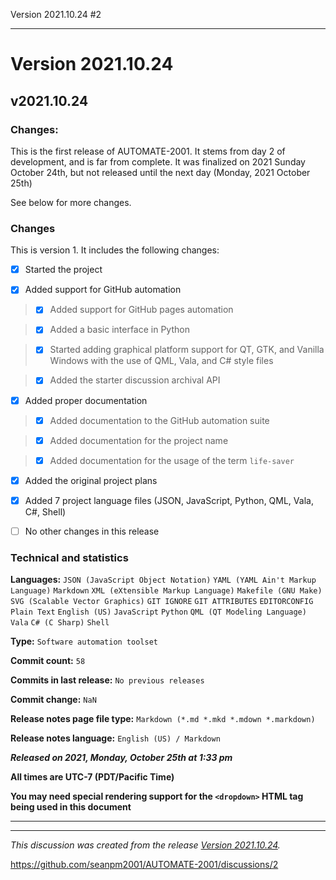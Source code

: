 Version 2021.10.24 #2


***

# Version 2021.10.24

## v2021.10.24

### Changes:

This is the first release of AUTOMATE-2001. It stems from day 2 of development, and is far from complete. It was finalized on 2021 Sunday October 24th, but not released until the next day (Monday, 2021 October 25th)

See below for more changes.

### Changes

This is version 1. It includes the following changes:

- [x] Started the project

- [x] Added support for GitHub automation

> - [x] Added support for GitHub pages automation

> - [x] Added a basic interface in Python

> - [x] Started adding graphical platform support for QT, GTK, and Vanilla Windows with the use of QML, Vala, and C# style files

> - [x] Added the starter discussion archival API

- [x] Added proper documentation

> - [x] Added documentation to the GitHub automation suite

> - [x] Added documentation for the project name

> - [x] Added documentation for the usage of the term `life-saver`

- [x] Added the original project plans

- [x] Added 7 project language files (JSON, JavaScript, Python, QML, Vala, C#, Shell)

- [ ] No other changes in this release

### Technical and statistics

**Languages:** `JSON (JavaScript Object Notation)` `YAML (YAML Ain't Markup Language)` `Markdown` `XML (eXtensible Markup Language)` `Makefile (GNU Make)` `SVG (Scalable Vector Graphics)` `GIT IGNORE` `GIT ATTRIBUTES` `EDITORCONFIG` `Plain Text` `English (US)` `JavaScript` `Python` `QML (QT Modeling Language)` `Vala` `C# (C Sharp)` `Shell`

**Type:** `Software automation toolset`

**Commit count:** `58`

**Commits in last release:** `No previous releases`

**Commit change:** `NaN`

**Release notes page file type:** `Markdown (*.md *.mkd *.mdown *.markdown)`

**Release notes language:** `English (US) / Markdown`

***Released on 2021, Monday, October 25th at 1:33 pm***

**All times are UTC-7 (PDT/Pacific Time)**

**You may need special rendering support for the `<dropdown>` HTML tag being used in this document**

***


<hr /><em>This discussion was created from the release <a href='https://github.com/seanpm2001/AUTOMATE-2001/releases/tag/v2021.10.24'>Version 2021.10.24</a>.</em>

https://github.com/seanpm2001/AUTOMATE-2001/discussions/2
